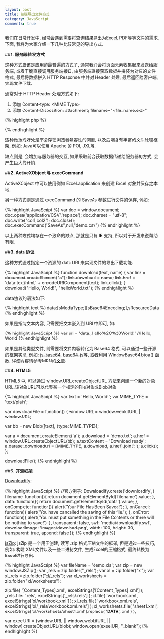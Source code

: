 ```yaml
---
layout: post
title: 前端导出文件方式
category: JavaScript
comments: true
---
```


我们在日常开发中, 经常会遇到需要将查询结果导出为Excel, PDF等等文件的需求. 下面, 我将为大家介绍一下几种比较常见的导出方式.

##**1. 服务器转发方式**

这种方式应该是应用的最普遍的方式了, 通常我们会将页面元素收集起来发送给服务端, 或者干脆直接调用服务端接口, 由服务端直接获取数据并拼装为对应的文件格式, 最后将数据拼入 HTTP Response 中并对 Header 处理, 最后返回给客户端, 实现文件下载.




通常对于 HTTP Header 处理方式如下:

1. 添加 Content-type: &lt;MIME Type&gt;
2. 添加 Content-Disposition: attachment; filename="&lt;file_name.ext&gt;"

{% highlight php %}
<?php

$file = $_GET['file'];  

header('Content-type: application/excel');

header('Content-Disposition: attachment; filename="'.$file.'"');

?>
{% endhighlight %}

这种做法的好处是不会存在浏览器兼容性的问题, 以及后端含有丰富的文件处理框架, 例如: Java可以使用 Apache 的 POI, JXL等.

缺点则是, 会增加与服务器的交互, 如果采取前台获取数据传递给服务器的方式, 会产生巨大的开销.

##**2. ActiveXObject 与 execCommand**

ActiveXObject 中可以使用例如 Excel.application 来创建 Excel 对象并保存之本地.

另一种方式则是通过 execCommand 的 SaveAs 参数进行文件的保存, 例如:

{% highlight JavaScript %}
var doc = window.document;
doc.open('application/CSV','replace');
doc.charset = "utf-8";
doc.write("col1,col2");
doc.close();
doc.execCommand("SaveAs",null,"demo.csv")
{% endhighlight %}

以上两种方式均存在一个致命的缺点, 那就是只有 **IE** 支持, 所以对于开发来说帮助有限.

##**3. data 协议**

这种方式通过指定一个资源的 data URI 来实现文件的导出下载功能.

{% highlight JavaScript %}
function download(text, name) {
  var link = document.createElement("a");
  link.download = name;
  link.href = 'data:text/html,' + encodeURIComponent(text);
  link.click();
}
download("Hello, World!", "helloWorld.txt");
{% endhighlight %}

data协议的语法如下:

{% highlight text %}
data:[sMediaType;][sBase64Encoding;],sResourceData
{% endhighlight %}

如果是指纯文本内容, 只需要把文本嵌入到 URI 中即可, 如:

{% highlight JavaScript %}
var uri = 'data:,Hello%2C%20World!' //Hello, World
{% endhighlight %}

如果是其他类型文件, 则需要将文件内容转化为 Base64 格式, 可以通过一些开源的框架实现, 例如: [js-base64](https://github.com/dankogai/js-base64), [base64-js](https://github.com/beatgammit/base64-js)等, 或者利用 WindowBase64.btoa() 函数, 详细内容请参考MDN的[文章](https://developer.mozilla.org/en-US/docs/Web/API/WindowBase64/Base64_encoding_and_decoding).

##**4. HTML5**

HTML5 中, 可以通过 window.URL.createObjectURL 方法来创建一个新的对象URL,该对象URL可以代表某一个指定的File对象或Blob对象.

{% highlight JavaScript %}
var text = 'Hello, World!';
var MIME_TYPE = 'text/plain';

var downloadFile = function() {
  window.URL = window.webkitURL || window.URL;

  var bb = new Blob([text], {type: MIME_TYPE});

  var a = document.createElement('a');
  a.download = 'demo.txt';
  a.href = window.URL.createObjectURL(bb);
  a.textContent = 'Download ready';
  a.dataset.downloadurl = [MIME_TYPE, a.download, a.href].join(':');
  a.click();
};

downloadFile();
{% endhighlight %}

##**5. 开源框架**

[Downloadify](https://github.com/dcneiner/Downloadify): 

{% highlight JavaScript %}
//官方例子:
Downloadify.create('downloadify',{
  filename: function(){
    return document.getElementById('filename').value;
  },
  data: function(){ 
    return document.getElementById('data').value;
  },
  onComplete: function(){ 
    alert('Your File Has Been Saved!'); 
  },
  onCancel: function(){ 
    alert('You have cancelled the saving of this file.');
  },
  onError: function(){ 
    alert('You must put something in the File Contents or there will be nothing to save!'); 
  },
  transparent: false,
  swf: 'media/downloadify.swf',
  downloadImage: 'images/download.png',
  width: 100,
  height: 30,
  transparent: true,
  append: false
});
{% endhighlight %}

[jsZip](https://github.com/Stuk/jszip): jsZip 是一个用于创建, 读写 .zip 格式压缩文件的框架, 但是通过一些技巧, 例如: 构建 XML文件以及一些二进制文件, 生成Excel的压缩格式, 最终转换为Excel进行导出.

{% highlight JavaScript %}
var fileName = 'demo.xls';
var zip           = new window.JSZip();
var _rels         = zip.folder("_rels");
var xl            = zip.folder("xl");
var xl_rels       = zip.folder("xl/_rels");
var xl_worksheets = zip.folder("xl/worksheets");

zip.file(           '[Content_Types].xml', excelStrings['[Content_Types].xml'] );
_rels.file(         '.rels',               excelStrings['_rels/.rels'] );
xl.file(            'workbook.xml',        excelStrings['xl/workbook.xml'] );
xl_rels.file(       'workbook.xml.rels',   excelStrings['xl/_rels/workbook.xml.rels'] );
xl_worksheets.file( 'sheet1.xml',          excelStrings['xl/worksheets/sheet1.xml'].replace( '__DATA__', xml ) );

var exeelURI = (window.URL || window.webkitURL || window).createObjectURL(blob);
window.open(exeelURI, "_blank");
{% endhighlight %}